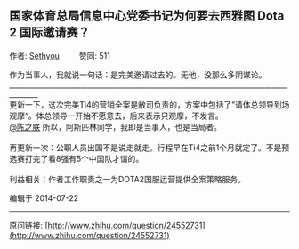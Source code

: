 ## 国家体育总局信息中心党委书记为何要去西雅图 Dota 2 国际邀请赛？

作者: [Sethyou](http://www.zhihu.com/people/sethyou)&nbsp;&nbsp;&nbsp;&nbsp;&nbsp;&nbsp;&nbsp;&nbsp; 赞同: 511


作为当事人，我就说一句话：是完美邀请过去的。无他，没那么多阴谋论。<br>______________________________________________________________________________________<br>更新一下，这次完美Ti4的营销全案是敝司负责的，方案中包括了”请体总领导到场观摩“。体总领导一开始不愿意去，后来表示只观摩，不发言。<br><a data-hash="2e66ca585a7a4474e8ce0dfee300d424" href="http://www.zhihu.com/people/2e66ca585a7a4474e8ce0dfee300d424" class="member_mention" data-tip="p$b$2e66ca585a7a4474e8ce0dfee300d424">@陈之朕</a> 所以，阿斯匹林同学，我即是当事人，也是当局者。<br><br>再更新一次：公职人员出国不是说走就走。行程早在Ti4之前1个月就定了。不是预选赛打完了看8强有5个中国队才请的。<br><br>利益相关：作者工作职责之一为DOTA2国服运营提供全案策略服务。



编辑于 2014-07-22



---
原问链接: [http://www.zhihu.com/question/24552731](http://www.zhihu.com/question/24552731)